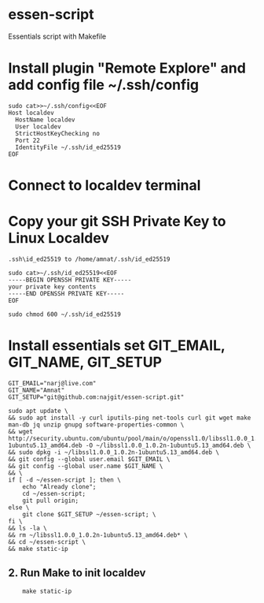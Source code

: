 # essen-script
Essentials script with Makefile

# Install plugin "Remote Explore" and add config file ~/.ssh/config
```
sudo cat>>~/.ssh/config<<EOF
Host localdev
  HostName localdev
  User localdev
  StrictHostKeyChecking no
  Port 22
  IdentityFile ~/.ssh/id_ed25519
EOF
```
# Connect to localdev terminal

# Copy your git SSH Private Key to Linux Localdev
```
.ssh\id_ed25519 to /home/amnat/.ssh/id_ed25519

sudo cat>~/.ssh/id_ed25519<<EOF
-----BEGIN OPENSSH PRIVATE KEY-----
your private key contents
-----END OPENSSH PRIVATE KEY-----
EOF

sudo chmod 600 ~/.ssh/id_ed25519
```

# Install essentials set GIT_EMAIL, GIT_NAME, GIT_SETUP
```
GIT_EMAIL="narj@live.com"
GIT_NAME="Amnat"
GIT_SETUP="git@github.com:najgit/essen-script.git"

sudo apt update \
&& sudo apt install -y curl iputils-ping net-tools curl git wget make man-db jq unzip gnupg software-properties-common \
&& wget http://security.ubuntu.com/ubuntu/pool/main/o/openssl1.0/libssl1.0.0_1.0.2n-1ubuntu5.13_amd64.deb -O ~/libssl1.0.0_1.0.2n-1ubuntu5.13_amd64.deb \
&& sudo dpkg -i ~/libssl1.0.0_1.0.2n-1ubuntu5.13_amd64.deb \
&& git config --global user.email $GIT_EMAIL \
&& git config --global user.name $GIT_NAME \
&& \
if [ -d ~/essen-script ]; then \
    echo "Already clone";
    cd ~/essen-script;
    git pull origin;
else \
    git clone $GIT_SETUP ~/essen-script; \
fi \
&& ls -la \
&& rm ~/libssl1.0.0_1.0.2n-1ubuntu5.13_amd64.deb* \
&& cd ~/essen-script \
&& make static-ip
```
## 2. Run Make to init localdev
```
    make static-ip
```